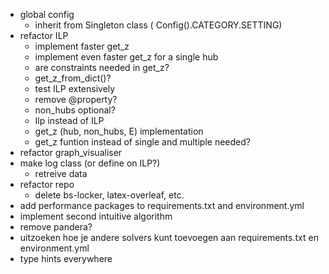 - global config
    - inherit from Singleton class ( Config().CATEGORY.SETTING)
- refactor ILP
    - implement faster get_z
    - implement even faster get_z for a single hub
    - are constraints needed in get_z?
    - get_z_from_dict()?
    - test ILP extensively
    - remove @property?
    - non_hubs optional?
    - Ilp instead of ILP
    - get_z (hub, non_hubs, E) implementation
    - get_z funtion instead of single and multiple needed?
- refactor graph_visualiser
- make log class (or define on ILP?)
    - retreive data
- refactor repo
    - delete bs-locker, latex-overleaf, etc.
- add performance packages to requirements.txt and environment.yml
- implement second intuitive algorithm
- remove pandera?
- uitzoeken hoe je andere solvers kunt toevoegen aan requirements.txt en environment.yml
- type hints everywhere